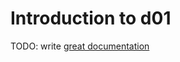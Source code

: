# Introduction to d01

TODO: write [great documentation](http://jacobian.org/writing/what-to-write/)
